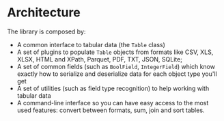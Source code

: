 # Architecture

The library is composed by:

- A common interface to tabular data (the `Table` class)
- A set of plugins to populate `Table` objects from formats like CSV, XLS,
  XLSX, HTML and XPath, Parquet, PDF, TXT, JSON, SQLite;
- A set of common fields (such as `BoolField`, `IntegerField`) which know
  exactly how to serialize and deserialize data for each object type you'll get
- A set of utilities (such as field type recognition) to help working with
  tabular data
- A command-line interface so you can have easy access to the most used
  features: convert between formats, sum, join and sort tables.
